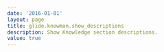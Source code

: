 ```yaml
---
date: '2016-01-01'
layout: page
title: glide.knowman.show_descriptions
description: Show Knowledge section descriptions.
value: true
---
```

